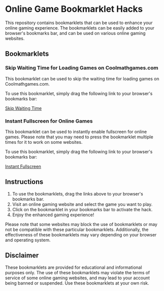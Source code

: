 # Online Game Bookmarklet Hacks

This repository contains bookmarklets that can be used to enhance your online gaming experience. The bookmarklets can be easily added to your browser's bookmarks bar, and can be used on various online gaming websites.

## Bookmarklets

### Skip Waiting Time for Loading Games on Coolmathgames.com

This bookmarklet can be used to skip the waiting time for loading games on Coolmathgames.com.

To use this bookmarklet, simply drag the following link to your browser's bookmarks bar:

[Skip Waiting Time](javascript:cmg_remove_padg();)

### Instant Fullscreen for Online Games

This bookmarklet can be used to instantly enable fullscreen for online games. Please note that you may need to press the bookmarklet multiple times for it to work on some websites.

To use this bookmarklet, simply drag the following link to your browser's bookmarks bar:

<a href="javascript:(function(){   if (typeof cmg_remove_padg === 'function') {     cmg_remove_padg();     setTimeout(removeElements, 1000);   } else {     removeElements();   }    function removeElements() {     var elems = document.body.getElementsByTagName('*');     var iframes = [];     var canvases = [];     for (var i = 0; i < elems.length; i++) {       var elem = elems[i];       if (elem.tagName === 'IFRAME') {         iframes.push(elem);       } else if (elem.tagName === 'CANVAS') {         canvases.push(elem);       } else {         if (elem.tagName !== 'BODY' && elem.tagName !== 'HTML' && !elem.contains(document.querySelector('iframe')) && !elem.contains(document.querySelector('canvas'))) {           elem.parentNode.removeChild(elem);         }       }     }     for (var j = 0; j < iframes.length; j++) {       var iframe = iframes[j];       iframe.style.position = 'fixed';       iframe.style.top = '0';       iframe.style.left = '0';       iframe.style.width = '100%';       iframe.style.height = '100%';     }     for (var k = 0; k < canvases.length; k++) {       var canvas = canvases[k];       canvas.style.position = 'fixed';       canvas.style.top = '0';       canvas.style.left = '0';       canvas.style.width = '100%';       canvas.style.height = '100%';     }     document.body.style.overflow = 'hidden';   } })();">Instant Fullscreen</a>

## Instructions

1. To use the bookmarklets, drag the links above to your browser's bookmarks bar.
2. Visit an online gaming website and select the game you want to play.
3. Click on the bookmarklet in your bookmarks bar to activate the hack.
4. Enjoy the enhanced gaming experience!

Please note that some websites may block the use of bookmarklets or may not be compatible with these particular bookmarklets. Additionally, the effectiveness of these bookmarklets may vary depending on your browser and operating system.

## Disclaimer

These bookmarklets are provided for educational and informational purposes only. The use of these bookmarklets may violate the terms of service of some online gaming websites, and may lead to your account being banned or suspended. Use these bookmarklets at your own risk.

